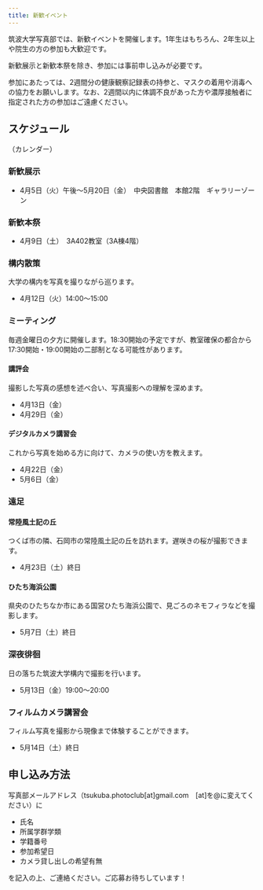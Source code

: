 ```yaml
---
title: 新歓イベント
---
```

筑波大学写真部では、新歓イベントを開催します。1年生はもちろん、2年生以上や院生の方の参加も大歓迎です。

新歓展示と新歓本祭を除き、参加には事前申し込みが必要です。

参加にあたっては、2週間分の健康観察記録表の持参と、マスクの着用や消毒への協力をお願いします。なお、2週間以内に体調不良があった方や濃厚接触者に指定された方の参加はご遠慮ください。

## スケジュール

（カレンダー）

### 新歓展示

* 4月5日（火）午後～5月20日（金）　中央図書館　本館2階　ギャラリーゾーン

### 新歓本祭

* 4月9日（土）　3A402教室（3A棟4階）

### 構内散策

大学の構内を写真を撮りながら巡ります。

* 4月12日（火）14:00～15:00

### ミーティング

毎週金曜日の夕方に開催します。18:30開始の予定ですが、教室確保の都合から17:30開始・19:00開始の二部制となる可能性があります。

#### 講評会

撮影した写真の感想を述べ合い、写真撮影への理解を深めます。

* 4月13日（金）
* 4月29日（金）

#### デジタルカメラ講習会

これから写真を始める方に向けて、カメラの使い方を教えます。

* 4月22日（金）
* 5月6日（金）

### 遠足

#### 常陸風土記の丘

つくば市の隣、石岡市の常陸風土記の丘を訪れます。遅咲きの桜が撮影できます。

* 4月23日（土）終日

#### ひたち海浜公園

県央のひたちなか市にある国営ひたち海浜公園で、見ごろのネモフィラなどを撮影します。

* 5月7日（土）終日　

### 深夜徘徊

日の落ちた筑波大学構内で撮影を行います。

* 5月13日（金）19:00～20:00

### フィルムカメラ講習会

フィルム写真を撮影から現像まで体験することができます。

* 5月14日（土）終日

## 申し込み方法

写真部メールアドレス（tsukuba.photoclub\[at]gmail.com　\[at]を@に変えてください）に

* 氏名
* 所属学群学類
* 学籍番号
* 参加希望日
* カメラ貸し出しの希望有無

を記入の上、ご連絡ください。ご応募お待ちしています！